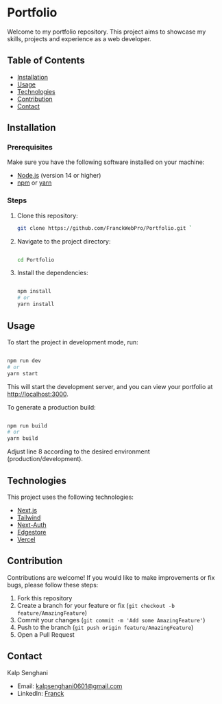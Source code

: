 # Portfolio

Welcome to my portfolio repository. This project aims to showcase my skills, projects and experience as a web developer.

## Table of Contents

- [Installation](#installation)
- [Usage](#usage)
- [Technologies](#technologies)
- [Contribution](#contribution)
- [Contact](#contact)

## Installation

### Prerequisites

Make sure you have the following software installed on your machine:

- [Node.js](https://nodejs.org/) (version 14 or higher)
- [npm](https://www.npmjs.com/) or [yarn](https://yarnpkg.com/)

### Steps

1. Clone this repository:

   ```bash
   git clone https://github.com/FranckWebPro/Portfolio.git `

   ```

1. Navigate to the project directory:

   ```bash

   cd Portfolio

   ```

1. Install the dependencies:

   ```bash

   npm install
   # or
   yarn install
   ```

## Usage

To start the project in development mode, run:

```bash

npm run dev
# or
yarn start

```

This will start the development server, and you can view your portfolio at <http://localhost:3000>.

To generate a production build:

```bash

npm run build
# or
yarn build

```

Adjust line 8 according to the desired environment (production/development).

## Technologies

This project uses the following technologies:

- [Next.js](https://nextjs.org/docs)
- [Tailwind](https://tailwindcss.com/docs/overflow)
- [Next-Auth](https://authjs.dev/)
- [Edgestore](https://edgestore.dev/)
- [Vercel](https://vercel.com/home)

## Contribution

Contributions are welcome! If you would like to make improvements or fix bugs, please follow these steps:

1.  Fork this repository
2.  Create a branch for your feature or fix (`git checkout -b feature/AmazingFeature`)
3.  Commit your changes (`git commit -m 'Add some AmazingFeature'`)
4.  Push to the branch (`git push origin feature/AmazingFeature`)
5.  Open a Pull Request

## Contact

Kalp Senghani

- Email: kalpsenghani0601@gmail.com
- LinkedIn: [Franck](https://www.linkedin.com/in/kalp-senghani-899958233/)
